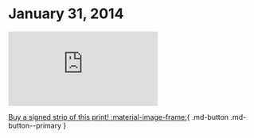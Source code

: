 # January 31, 2014

![](https://www.achewood.com/comic.php?date=01312014)

[Buy a signed strip of this print! :material-image-frame:](https://achewood-holiday-pop-up.myshopify.com/products/strip#01312014){ .md-button .md-button--primary }
